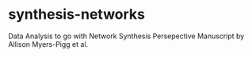 # synthesis-networks
Data Analysis to go with Network Synthesis Persepective Manuscript by Allison Myers-Pigg et al.
